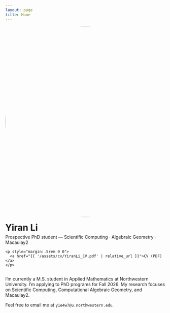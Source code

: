```yaml
---
layout: page
title: Home
---
```


<div style="display:flex;align-items:center;gap:1rem;flex-wrap:wrap">
  <img src="{{ '/assets/img/headshot.jpg' | relative_url }}"
       alt="Headshot of Yiran Li" width="600" height="600"
       style="border-radius:50%;object-fit:cover">

  <div>
    <h1 style="margin:0">Yiran Li</h1>
    <p style="margin:.25rem 0 0">
      Prospective PhD student — Scientific Computing · Algebraic Geometry · Macaulay2
    </p>

    <p style="margin:.5rem 0 0">
      <a href="{{ '/assets/cv/YiranLi_CV.pdf' | relative_url }}">CV (PDF)</a>
    </p>
  </div>
</div>

I’m currently a M.S. student in Applied Mathematics at Northwestern University. I’m applying to PhD programs for Fall 2026.
My research focuses on Scientific Computing, Computational Algebraic Geometry, and Macaulay2.

Feel free to email me at `y1e4w7@u.northwestern.edu`.
